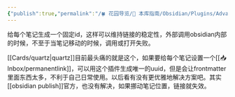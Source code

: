```yaml
---
{"publish":true,"permalink":"/🍀 花园导览/🧰 本库指南/Obsidian/Plugins/Advanced URI.md","created":"2024-05-11","modified":"2025-07-10","published":"2025-07-10T20:50:52.742+08:00","tags":["obsidian插件"],"cssclasses":""}
---
```



给每个笔记生成一个固定id，这样可以维持链接的稳定性，外部调用obsidian内部的时候，不至于当笔记移动的时候，调用或打开失败。

[[Cards/quartz\|quartz]]目前最头痛的就是这个，如果要给每个笔记设置一个[[📥 Inbox/permanentlink]]，可以用这个插件生成唯一的uuid，但是会让frontmatter里面东西太多，不利于自己日常使用。以后看有没有更优雅地解决方案吧。其实[[obsidian publish]]官方，也没有解决，如果挪动笔记位置，链接就失效。
